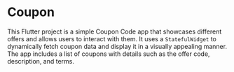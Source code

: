 # Coupon
This Flutter project is a simple Coupon Code app that showcases different offers and allows users to interact with them. It uses a `StatefulWidget` to dynamically fetch coupon data and display it in a visually appealing manner. The app includes a list of coupons with details such as the offer code, description, and terms. 
